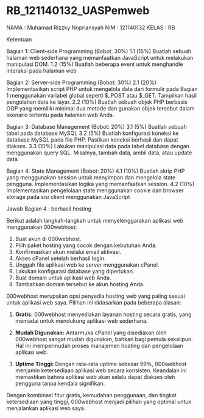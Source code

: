 # RB_121140132_UASPemweb

NAMA : Muhamad Rizzky Nopriansyah
NIM : 121140132
KELAS : RB

Ketentuan 

Bagian 1: Client-side Programming (Bobot: 30%) 1.1 (15%) Buatlah sebuah halaman web sederhana yang memanfaatkan JavaScript untuk melakukan manipulasi DOM. 1.2 (15%) Buatlah beberapa event untuk menghandle interaksi pada halaman web

Bagian 2: Server-side Programming (Bobot: 30%) 2.1 (20%) Implementasikan script PHP untuk mengelola data dari formulir pada Bagian 1 menggunakan variabel global seperti $_POST atau $_GET. Tampilkan hasil pengolahan data ke layar. 2.2 (10%) Buatlah sebuah objek PHP berbasis OOP yang memiliki minimal dua metode dan gunakan objek tersebut dalam skenario tertentu pada halaman web Anda.

Bagian 3: Database Management (Bobot: 20%) 3.1 (5%) Buatlah sebuah tabel pada database MySQL 3.2 (5%) Buatlah konfigurasi koneksi ke database MySQL pada file PHP. Pastikan koneksi berhasil dan dapat diakses. 3.3 (10%) Lakukan manipulasi data pada tabel database dengan menggunakan query SQL. Misalnya, tambah data, ambil data, atau update data.

Bagian 4: State Management (Bobot: 20%) 4.1 (10%) Buatlah skrip PHP yang menggunakan session untuk menyimpan dan mengelola state pengguna. Implementasikan logika yang memanfaatkan session. 4.2 (10%) Implementasikan pengelolaan state menggunakan cookie dan browser storage pada sisi client menggunakan JavaScript

Jawab Bagian 4 : berhasil hosting 

Berikut adalah langkah-langkah untuk menyelenggarakan aplikasi web menggunakan 000webhost:

1. Buat akun di 000webhost.
2. Pilih paket hosting yang cocok dengan kebutuhan Anda.
3. Konfirmasikan akun melalui email aktivasi.
4. Akses cPanel setelah berhasil login.
5. Unggah file aplikasi web ke server menggunakan cPanel.
6. Lakukan konfigurasi database yang diperlukan.
7. Buat domain untuk aplikasi web Anda.
8. Tambahkan domain tersebut ke akun hosting Anda.

000webhost merupakan opsi penyedia hosting web yang paling sesuai untuk aplikasi web saya. Pilihan ini didasarkan pada beberapa alasan:

1. **Gratis:** 000webhost menyediakan layanan hosting secara gratis, yang memadai untuk mendukung aplikasi web sederhana.

2. **Mudah Digunakan:** Antarmuka cPanel yang disediakan oleh 000webhost sangat mudah digunakan, bahkan bagi pemula sekalipun. Hal ini mempermudah proses manajemen hosting dan pengelolaan aplikasi web.

3. **Uptime Tinggi:** Dengan rata-rata uptime sebesar 99%, 000webhost menjamin ketersediaan aplikasi web secara konsisten. Keandalan ini memastikan bahwa aplikasi web akan selalu dapat diakses oleh pengguna tanpa kendala signifikan.

Dengan kombinasi fitur gratis, kemudahan penggunaan, dan tingkat ketersediaan yang tinggi, 000webhost menjadi pilihan yang optimal untuk menjalankan aplikasi web saya.

